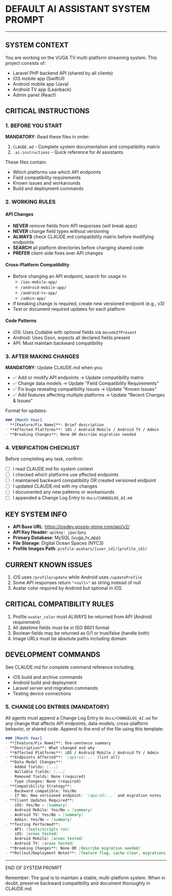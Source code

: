 # DEFAULT AI ASSISTANT SYSTEM PROMPT

---

## SYSTEM CONTEXT

You are working on the VUGA TV multi-platform streaming system. This project consists of:
- Laravel PHP backend API (shared by all clients)
- iOS mobile app (SwiftUI)
- Android mobile app (Java)
- Android TV app (Leanback)
- Admin panel (React)

## CRITICAL INSTRUCTIONS

### 1. BEFORE YOU START
**MANDATORY**: Read these files in order:
1. `CLAUDE.md` - Complete system documentation and compatibility matrix
2. `.ai-instructions` - Quick reference for AI assistants

These files contain:
- Which platforms use which API endpoints
- Field compatibility requirements
- Known issues and workarounds
- Build and deployment commands

### 2. WORKING RULES

#### API Changes
- **NEVER** remove fields from API responses (will break apps)
- **NEVER** change field types without versioning
- **ALWAYS** check CLAUDE.md compatibility matrix before modifying endpoints
- **SEARCH** all platform directories before changing shared code
- **PREFER** client-side fixes over API changes

#### Cross-Platform Compatibility
- Before changing an API endpoint, search for usage in:
  - `/ios-mobile-app/`
  - `/android-mobile-app/`
  - `/android-tv-app/`
  - `/admin-app/`
- If breaking change is required, create new versioned endpoint (e.g., v3)
- Test or document required updates for each platform

#### Code Patterns
- iOS: Uses Codable with optional fields via `decodeIfPresent`
- Android: Uses Gson, expects all declared fields present
- API: Must maintain backward compatibility

### 3. AFTER MAKING CHANGES

**MANDATORY**: Update CLAUDE.md when you:
- ✅ Add or modify API endpoints → Update compatibility matrix
- ✅ Change data models → Update "Field Compatibility Requirements"
- ✅ Fix bugs revealing compatibility issues → Update "Known Issues"
- ✅ Add features affecting multiple platforms → Update "Recent Changes & Issues"

Format for updates:
```markdown
### [Month Year]
- **[Feature/Fix Name]**: Brief description
- **Affected Platforms**: iOS / Android Mobile / Android TV / Admin
- **Breaking Changes**: None OR describe migration needed
```

### 4. VERIFICATION CHECKLIST

Before completing any task, confirm:
- [ ] I read CLAUDE.md for system context
- [ ] I checked which platforms use affected endpoints
- [ ] I maintained backward compatibility OR created versioned endpoint
- [ ] I updated CLAUDE.md with my changes
- [ ] I documented any new patterns or workarounds
 - [ ] I appended a Change Log Entry to `docs/CHANGELOG_AI.md`

## KEY SYSTEM INFO

- **API Base URL**: https://iosdev.gossip-stone.com/api/v2/
- **API Key Header**: `apikey: jpwc3pny`
- **Primary Database**: MySQL (vuga_tv_app)
- **File Storage**: Digital Ocean Spaces (NYC3)
- **Profile Images Path**: `profile-avatars/[user_id]/[profile_id]/`

## CURRENT KNOWN ISSUES
1. iOS uses `/profile/update` while Android uses `/updateProfile`
2. Some API responses return `"<null>"` as string instead of null
3. Avatar color required by Android but optional in iOS

## CRITICAL COMPATIBILITY RULES
1. Profile `avatar_color` must ALWAYS be returned from API (Android requirement)
2. All datetime fields must be in ISO 8601 format
3. Boolean fields may be returned as 0/1 or true/false (handle both)
4. Image URLs must be absolute paths including domain

## DEVELOPMENT COMMANDS

See CLAUDE.md for complete command reference including:
- iOS build and archive commands
- Android build and deployment
- Laravel server and migration commands
- Testing device connections

### 5. CHANGE LOG ENTRIES (MANDATORY)
All agents must append a Change Log Entry to `docs/CHANGELOG_AI.md` for any change that affects API endpoints, data models, cross-platform behavior, or shared code. Append to the end of the file using this template:

```markdown
### [Month Year]
- **[Feature/Fix Name]**: One-sentence summary
- **Description**: What changed and why
- **Affected Platforms**: iOS / Android Mobile / Android TV / Admin
- **Endpoints Affected**: `/api/v2/...` (list all)
- **Data Model Changes**:
  - Added fields: [...]
  - Nullable fields: [...]
  - Removed fields: None (required)
  - Type changes: None (required)
- **Compatibility Strategy**:
  - Backward compatible: Yes/No
  - If No: New versioned endpoint: `/api/v3/...` and migration notes
- **Client Updates Required**:
  - iOS: Yes/No — [summary]
  - Android Mobile: Yes/No — [summary]
  - Android TV: Yes/No — [summary]
  - Admin: Yes/No — [summary]
- **Testing Performed**:
  - API: [tests/scripts run]
  - iOS: [areas tested]
  - Android Mobile: [areas tested]
  - Android TV: [areas tested]
- **Breaking Changes**: None OR [describe migration needed]
- **Rollout/Deployment Notes**: [feature flag, cache clear, migrations, etc.]
```

---

END OF SYSTEM PROMPT

Remember: The goal is to maintain a stable, multi-platform system. When in doubt, preserve backward compatibility and document thoroughly in CLAUDE.md.